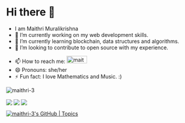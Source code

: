 # Hi there 👋

<!--
**maithri-3/maithri-3** is a ✨ _special_ ✨ repository because its `README.md` (this file) appears on your GitHub profile.

Here are some ideas to get you started:-->
- I am Maithri Muralikrishna 
- 🔭 I’m currently working on my web development skills.
- 🌱 I’m currently learning blockchain, data structures and algorithms.
- 👯 I’m looking to contribute to open source with my experience.
<!-- -🤔 I’m looking for help with ... 
- 💬 Ask me about ... -->
- 📫 How to reach me: <a href="https://www.linkedin.com/in/maithri2003/" target="blank"><img src="https://raw.githubusercontent.com/rahuldkjain/github-profile-readme-generator/master/src/images/icons/Social/linked-in-alt.svg" alt="maithri" height="20" width="55" /></a>
- 😄 Pronouns: she/her
- ⚡ Fun fact: I love Mathematics and Music. :)

<p align="left"> <img src="https://komarev.com/ghpvc/?username=maithri-3&label=Profile%20views&color=0e75b6&style=flat" alt="maithri-3" /> </p>
<img align="center" src="https://github-readme-stats.vercel.app/api/?username=maithri-3&theme=dark" />
<img align="center" src="https://github-readme-stats.vercel.app/api/top-langs/?username=maithri-3&theme=dark" />
<img align = "center" src="https://github-readme-streak-stats.herokuapp.com/?user=maithri-3&theme=vision-friendly-dark" />

[![maithri-3's GitHub | Topics](https://stats.quine.sh/maithri-3/topics-over-time?theme=dark)](https://quine.sh)
